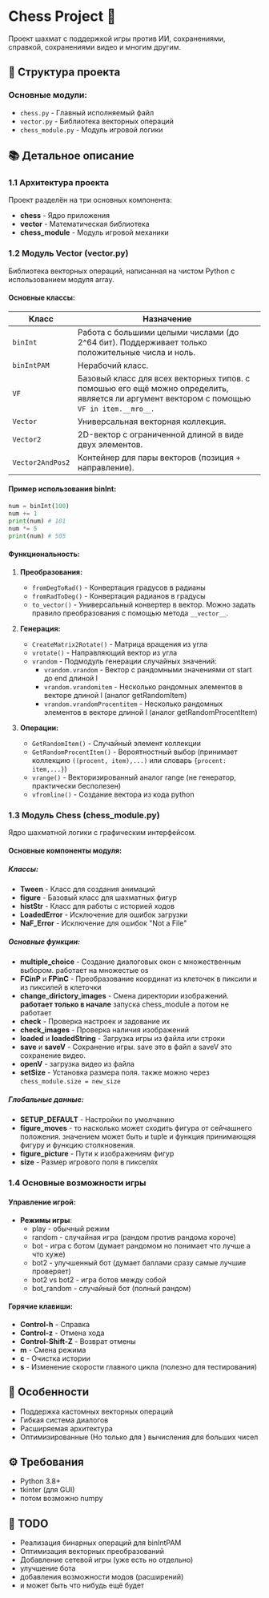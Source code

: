 # Chess Project 🏁

Проект шахмат с поддержкой игры против ИИ, сохранениями, справкой, сохранениями видео и многим другим.

## 🧩 Структура проекта

### Основные модули:
- `chess.py` - Главный исполняемый файл
- `vector.py` - Библиотека векторных операций
- `chess_module.py` - Модуль игровой логики

## 📚 Детальное описание

### 1.1 Архитектура проекта
Проект разделён на три основных компонента:
- **chess** - Ядро приложения
- **vector** - Математическая библиотека
- **chess_module** - Модуль игровой механики

### 1.2 Модуль Vector (vector.py)
Библиотека векторных операций, написанная на чистом Python с использованием модуля array.

#### Основные классы:
| Класс | Назначение |
|---------------------|----------------------------------------------------------------------------|
| `binInt` | Работа с большими целыми числами (до 2^64 бит). Поддерживает только положительные числа и ноль. |
| `binIntPAM` | Нерабочий класс. |
| `VF` | Базовый класс для всех векторных типов. с помошью его ещё можно определить, является ли аргумент вектором с помощью `VF in item.__mro__`. |
| `Vector` | Универсальная векторная коллекция. |
| `Vector2` | 2D-вектор c ограниченной длиной в виде двух элементов. |
| `Vector2AndPos2` | Контейнер для пары векторов (позиция + направление). |

#### Пример использования binInt:
```python
num = binInt(100)
num += 1
print(num) # 101
num *= 5
print(num) # 505
```

#### Функциональность:
1. **Преобразования:**
   - `fromDegToRad()` - Конвертация градусов в радианы
   - `fromRadToDeg()` - Конвертация радианов в градусы
   - `to_vector()` - Универсальный конвертер в вектор. Можно задать правило преобразования с помощью метода `__vector__`.

2. **Генерация:**
   - `CreateMatrix2Rotate()` - Матрица вращения из угла
   - `vrotate()` - Направляющий вектор из угла
   - `vrandom` - Подмодуль генерации случайных значений:
     - `vrandom.vrandom` - Вектор с рандомными значениями от start до end длиной l
     - `vrandom.vrandomitem` - Несколько рандомных элементов в векторе длиной l (аналог getRandomItem)
     - `vrandom.vrandomProcentitem` - Несколько рандомных элементов в векторе длиной l (аналог getRandomProcentItem)

3. **Операции:**
   - `GetRandomItem()` - Случайный элемент коллекции
   - `GetRandomProcentItem()` - Вероятностный выбор (принимает коллекцию `((procent, item),...)` или словарь `{procent: item,...}`)
   - `vrange()` - Векторизированный аналог range (не генератор, практически бесполезен)
   - `vfromline()` - Создание вектора из кода python

### 1.3 Модуль Chess (chess_module.py)
Ядро шахматной логики с графическим интерфейсом.

#### Основные компоненты модуля:

##### Классы:
* **Tween** - Класс для создания анимаций
* **figure** - Базовый класс для шахматных фигур
* **histStr** - Класс для работы с историей ходов
* **LoadedError** - Исключение для ошибок загрузки
* **NaF_Error** - Исключение для ошибок "Not a File"

##### Основные функции:
* **multiple_choice** - Создание диалоговых окон с множественным выбором. работает на множестые os
* **FCinP** и **FPinC** - Преобразование координат из клеточек в пиксили и из пиксилей в клеточки
* **change_dirictory_images** - Смена директории изображений. **работает только в начале** запуска chess_module а потом не работает
* **check** - Проверка настроек и задование их
* **check_images** - Проверка наличия изображений
* **loaded** и **loadedString** - Загрузка игры из файла или строки
* **save** и **saveV** - Сохранение игры. save это в файл а saveV это сохранение видео.
* **openV** - загрузка видео из файла
* **setSize** - Установка размера поля. также можно через `chess_module.size = new_size`

##### Глобальные данные:
* **SETUP_DEFAULT** - Настройки по умолчанию
* **figure_moves** - то насколько может сходить фигура от сейчашнего положения. значением может быть и tuple и функция принимающяя фигуру и функцию столкновения.
* **figure_picture** - Пути к изображениям фигур
* **size** - Размер игрового поля в пикселях

### 1.4 Основные возможности игры

#### Управление игрой:
* **Режимы игры**:
  * play - обычный режим
  * random - случайная игра (рандом против рандома короче)
  * bot - игра с ботом (думает рандомом но понимает что лучше а что хуже)
  * bot2 - улучшенный бот (думает баллами сразу самые лучшие проверяет)
  * bot2 vs bot2 - игра ботов между собой
  * bot_random - случайный бот (полный рандом)

#### Горячие клавиши:
* **Control-h** - Справка
* **Control-z** - Отмена хода
* **Control-Shift-Z** - Возврат отмены
* **m** - Смена режима
* **c** - Очистка истории
* **s** - Изменение скорости главного цикла (полезно для тестирования)

## 🚀 Особенности
- Поддержка кастомных векторных операций
- Гибкая система диалогов
- Расширяемая архитектура
- Оптимизированные (Но только для ) вычисления для больших чисел

## ⚙️ Требования
- Python 3.8+
- tkinter (для GUI)
- потом возможно numpy

## 📌 TODO
- Реализация бинарных операций для binIntPAM
- Оптимизация векторных преобразований
- Добавление сетевой игры (уже есть но отдельно)
- улучшение бота
- добавления возможности модов (расширений)
- и может быть что нибудь ещё будет
